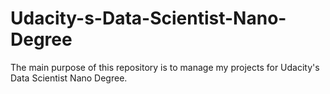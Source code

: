 # Udacity-s-Data-Scientist-Nano-Degree
The main purpose of this repository is to manage my projects for Udacity's Data Scientist Nano Degree.
